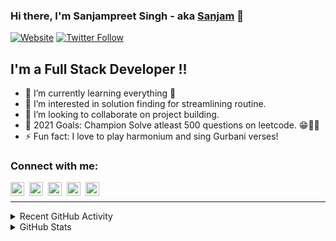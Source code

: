 ### Hi there, I'm Sanjampreet Singh - aka [Sanjam][website] 👋

[![Website](https://img.shields.io/website?label=sanjam.dev&style=for-the-badge&url=https%3A%2F%2Fsanjam.dev)][website]
[![Twitter Follow](https://img.shields.io/twitter/follow/sanjampreet_?color=1DA1F2&logo=twitter&style=for-the-badge)](https://twitter.com/intent/follow?original_referer=https%3A%2F%2Fgithub.com%2Fsanjampreet_&screen_name=sanjampreet_)

## I'm a Full Stack Developer !!

- 🌱 I’m currently learning everything 🤣
- 👀 I’m interested in solution finding for streamlining routine.
- 💞️ I’m looking to collaborate on project building.
- 🥅 2021 Goals: Champion Solve atleast 500 questions on leetcode. 😁👨‍💻
- ⚡ Fun fact: I love to play harmonium and sing Gurbani verses!

### Connect with me:

[<img align="left" alt="sanjam.dev" style="float:left; padding-right:5px" width="22px" src="https://edent.github.io/SuperTinyIcons/images/svg/chrome.svg" />][website]
[<img align="left" alt="Sanjampreet Singh | YouTube" style="float:left; padding-right:5px" width="22px" src="https://edent.github.io/SuperTinyIcons/images/svg/youtube.svg" />][youtube]
[<img align="left" alt="Sanjampreet Singh | Twitter" style="float:left; padding-right:5px" width="22px" src="https://edent.github.io/SuperTinyIcons/images/svg/twitter.svg" />][twitter]
[<img align="left" alt="Sanjampreet Singh | LinkedIn" style="float:left; padding-right:5px" width="22px" src="https://edent.github.io/SuperTinyIcons/images/svg/linkedin.svg" />][linkedin]
[<img align="left" alt="Sanjampreet Singh | Instagram" style="float:left; padding-right:5px" width="22px" src="https://edent.github.io/SuperTinyIcons/images/svg/instagram.svg" />][instagram]

<br />

<!---
SanjampreetSingh/SanjampreetSingh is a ✨ special ✨ repository because its `README.md` (this file) appears on your GitHub profile.
You can click the Preview link to take a look at your changes.
--->

[website]: https://sanjam.dev
[twitter]: https://twitter.com/sanjampreet_
[youtube]: https://www.youtube.com/c/SanjampreetSinghiViewAD
[instagram]: https://www.linkedin.com/in/sanjampreetsingh/
[linkedin]: https://www.instagram.com/code_sanjam/

---

<details>
  <summary>Recent GitHub Activity</summary>
  
<!--START_SECTION:activity-->
<!--END_SECTION:activity-->

</details>

<details>
  <summary>GitHub Stats</summary>

![Sanjampreet's GitHub stats](https://github-readme-stats.vercel.app/api?username=SanjampreetSingh&show_icons=true&hide=stars,prs,issues,contribs)

</details>
